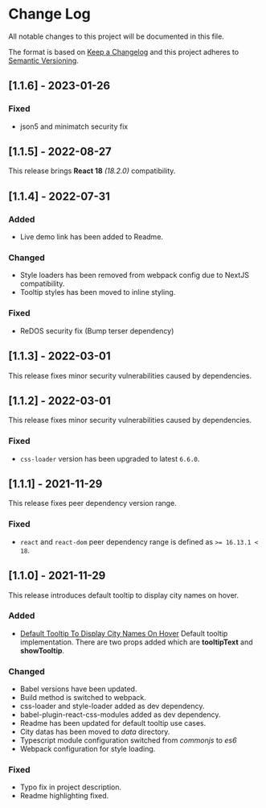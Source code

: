 
# Change Log

All notable changes to this project will be documented in this file.

The format is based on [Keep a Changelog](http://keepachangelog.com/)
and this project adheres to [Semantic Versioning](http://semver.org/).

## [1.1.6] - 2023-01-26

### Fixed
- json5 and minimatch security fix

## [1.1.5] - 2022-08-27

This release brings **React 18** _(18.2.0)_ compatibility.

## [1.1.4] - 2022-07-31

### Added
- Live demo link has been added to Readme.

### Changed
- Style loaders has been removed from webpack config due to NextJS compatibility.
- Tooltip styles has been moved to inline styling.

### Fixed
- ReDOS security fix (Bump terser dependency)

## [1.1.3] - 2022-03-01

This release fixes minor security vulnerabilities caused by dependencies.

## [1.1.2] - 2022-03-01

This release fixes minor security vulnerabilities caused by dependencies.

### Fixed

- `css-loader` version has been upgraded to latest `6.6.0`.

## [1.1.1] - 2021-11-29

This release fixes peer dependency version range.

### Fixed

- `react` and `react-dom` peer dependency range is defined as `>= 16.13.1 < 18`.

## [1.1.0] - 2021-11-29

This release introduces default tooltip to display city names on hover.

### Added

- [Default Tooltip To Display City Names On Hover](https://github.com/erdigokce/turkey-map-react/issues/3)
  Default tooltip implementation. There are two props added which are **tooltipText** and **showTooltip**.

### Changed

- Babel versions have been updated.
- Build method is switched to webpack.
- css-loader and style-loader added as dev dependency.
- babel-plugin-react-css-modules added as dev dependency.
- Readme has been updated for default tooltip use cases.
- City datas has been moved to *data* directory.
- Typescript module configuration switched from *commonjs* to *es6*
- Webpack configuration for style loading.

### Fixed

- Typo fix in project description.
- Readme highlighting fixed.
